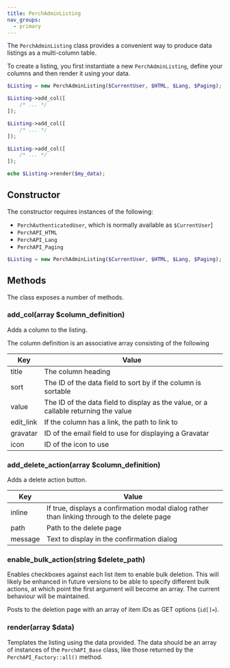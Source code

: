 ```yaml
---
title: PerchAdminListing
nav_groups:
  - primary
---
```


The `PerchAdminListing` class provides a convenient way to produce data listings as a multi-column table.

To create a listing, you first instantiate a new `PerchAdminListing`, define your columns and then render it using your data.

```php
$Listing = new PerchAdminListing($CurrentUser, $HTML, $Lang, $Paging);

$Listing->add_col([
	/* ... */	
]);

$Listing->add_col([
	/* ... */	
]);

$Listing->add_col([
	/* ... */	
]);

echo $Listing->render($my_data);

```

## Constructor

The constructor requires instances of the following:

- `PerchAuthenticatedUser`, which is normally available as `$CurrentUser`]
- `PerchAPI_HTML`
- `PerchAPI_Lang`
- `PerchAPI_Paging`

```php
$Listing = new PerchAdminListing($CurrentUser, $HTML, $Lang, $Paging);
```

## Methods

The class exposes a number of methods.

### add_col(array $column_definition)

Adds a column to the listing.

The column definition is an associative array consisting of the following

|Key|Value|
|--|--|
|title|The column heading|
|sort|The ID of the data field to sort by if the column is sortable|
|value|The ID of the data field to display as the value, or a callable returning the value|
|edit_link|If the column has a link, the path to link to|
|gravatar|ID of the email field to use for displaying a Gravatar|
|icon|ID of the icon to use|


### add_delete_action(array $column_definition)

Adds a delete action button.

|Key|Value|
|--|--|
|inline|If true, displays a confirmation modal dialog rather than linking through to the delete page|
|path|Path to the delete page|
|message|Text to display in the confirmation dialog|

### enable_bulk_action(string $delete_path)

Enables checkboxes against each list item to enable bulk deletion. This will likely be enhanced in future versions to be able to specify different bulk actions, at which point the first argument will become an array. The current behaviour will be maintained.

Posts to the deletion page with an array of item IDs as GET options (`id[]=`).


### render(array $data)

Templates the listing using the data provided. The data should be an array of instances of the `PerchAPI_Base` class, like those returned by the `PerchAPI_Factory::all()` method.